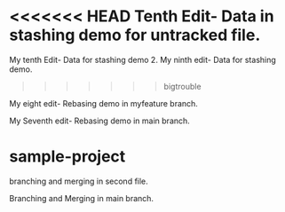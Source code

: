 <<<<<<< HEAD
Tenth Edit-
Data in stashing demo for untracked file. 
=======
My tenth Edit-
Data for stashing demo 2.
My ninth edit-
Data for stashing demo.


>>>>>>> bigtrouble

My eight edit-
Rebasing demo in myfeature branch.

My Seventh edit-
Rebasing demo in main branch. 



# sample-project

branching and merging in second file. 

Branching and Merging in main branch. 
